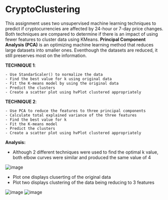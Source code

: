 # CryptoClustering


This assignment uses two unsupervised machine learning techniques to predict if cryptocurrencies are affected by 24-hour or 7-day price changes. Both techniques are compared to determine if there is an impact of using fewer features to cluster data using KMeans. **Principal Component Analysis (PCA)** is an optimizing machine learning method that reduces large datasets into smaller ones. Eventhough the datasets are reduced, it still preserves most on the information. 

**TECHNIQUE 1**:

    - Use StandarScaler() to normalize the data
    - Find the best value for k using original data
    - Fit the K-means model by using the original data
    - Predict the clusters
    - Create a scatter plot using hvPlot clustered appropriately 
  
  **TECHNIQUE 2**:
  
    - Use PCA to reduce the features to three principal components
    - Calculate total explained variance of the three features
    - Find the best value for k 
    - Fit the K-means model
    - Predict the clusters
    - Create a scatter plot using hvPlot clustered appropriately 
    

**Analysis:**

- Although 2 different techniques were used to find the optimal k value, both elbow curves were similar and produced the same value of 4

![image](https://user-images.githubusercontent.com/115582691/235747943-00b9a8c5-d2cc-463c-97ae-3bc207916bbe.png)


- Plot one displays cluserting of the original data
- Plot two displays clustering of the data being reducing to 3 features

![image](https://user-images.githubusercontent.com/115582691/235753603-b3a1438e-6262-4ba8-aa03-55d7fa0dd4cb.png)
![image](https://user-images.githubusercontent.com/115582691/235753676-4ca1f120-ea8e-4018-aded-436fd5dc3ac4.png)
